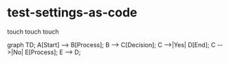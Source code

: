 # test-settings-as-code
touch
touch
touch

graph TD;
    A[Start] --> B[Process];
    B --> C[Decision];
    C -->|Yes| D[End];
    C -->|No| E[Process];
    E --> D;
